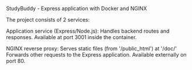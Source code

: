StudyBuddy - Express application with Docker and NGINX

The project consists of 2 services:

Application service (Express/Node.js):
Handles backend routes and responses.
Available at port 3001 inside the container.

NGINX reverse proxy:
Serves static files (from '/public_html') at '/doc/'
Forwards other requests to the Express application.
Available externally on port 80.